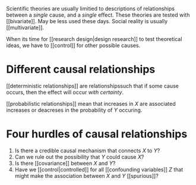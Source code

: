 Scientific theories are usually limitied to descriptions of relationships between a *single* cause, and a *single* effect. These theories are tested with [[bivariate]]. 
May be less used these days.
Social reality is usually [[multivariate]]. 

When its time for [[research design|design research]] to test theoretical ideas, we have to [[control]] for other possible causes.

# Different causal relationships
[[deterministic relationships]] are relationshipssuch that if some cause occurs, then the effect will occur *with certainty*.

[[probabilistic relationships]] mean that increases in $X$ are associated increases or deacreses in the probability of $Y$ occuring.

# Four hurdles of causal relationships
1. Is there a credible causal mechanism that connects $X$ to $Y$?
2. Can we rule out the possibility that $Y$ could cause $X$?
3. Is there [[covariance]] between $X$ and $Y$?
4. Have we [[control|controlled]] for all [[confounding variables]] $Z$ that might make the association between $X$ and $Y$ [[spurious]]?
